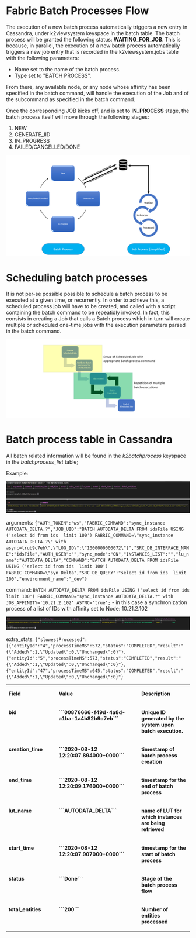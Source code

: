 # **Fabric Batch Processes Flow** 
The execution of a new batch process automatically triggers a new entry in Cassandra, under k2viewsystem keyspace in the batch table. The batch process will be granted the following status: **WAITING_FOR_JOB**. This is because, in parallel, the execution of a new batch process automatically triggers a new job entry that is recorded in the k2viewsystem.jobs table with the following parameters:
- Name set to the name of the batch process.
- Type set to "BATCH PROCESS".

From there, any available node, or any node whose affinity has been specified in the batch command, will handle the execution of the Job and of the subcommand as specified in the batch command.

Once the corresponding JOB kicks off, and is set to **IN_PROCESS** stage, the batch process itself will move through the following stages:
1. NEW
2. GENERATE_IID
3. IN_PROGRESS
4. FAILED/CANCELLED/DONE
 

<img src="/articles/20_jobs_and_batch_services/images/13_jobs_and_batch_services_batch_process.PNG">



# **Scheduling batch processes**

It is not per-se possible possible to schedule a batch process to be executed at a given time, or recurrently. In order to achieve this, a scheduled process job will have to be created, and called with a script containing the batch command to be repeatidly invoked.
In fact, this consists in creating a Job that calls a Batch process which in turn will create multiple or scheduled one-time jobs with the execution parameters parsed in the batch command.

<img src="/articles/20_jobs_and_batch_services/images/14_jobs_and_batch_services_scheduled_batch_process.PNG">
 

# **Batch process table in Cassandra**
All batch related information will be found in the *k2batchprocess* keyspace in the *batchprocess_list* table;

Example:

<img src="/articles/20_jobs_and_batch_services/images/15_jobs_and_batch_services_scheduled_batch_process.PNG">



<table width="900pxl">
<tbody>
<tr>
<td valign="top" width="300pxl">
<p><strong>Field</strong></p>
</td>
<td valign="top" width="400pxl">
<p><strong>Value</strong></p>
</td>
<td valign="top" width="400pxl">
<p><strong>Description</strong></p>
</td>

</tr>
<tr>
<td valign="top" width="300pxl">
<p><strong>bid</strong></p>
</td>
<td valign="top" width="400pxl">
<p><strong>```00876666-f49d-4a8d-a1ba-1a4b82b9c7eb```</strong></p>
</td>
<td valign="top" width="400pxl">
<p><strong>Unique ID generated by the system upon batch execution.</strong></p>
</td>
 
 
</tr>
<tr>
<td valign="top" width="300pxl">
<p><strong>creation_time</strong></p>
</td>
<td valign="top" width="400pxl">
<p><strong>```2020-08-12 12:20:07.894000+0000```</strong></p>
</td>
<td valign="top" width="400pxl">
<p><strong>timestamp of batch process creation</strong></p>
</td>
</tr>

<tr>
<td valign="top" width="300pxl">
<p><strong>end_time</strong></p>
</td>
<td valign="top" width="400pxl">
<p><strong>```2020-08-12 12:20:09.176000+0000```</strong></p>
</td>
<td valign="top" width="400pxl">
<p><strong>timestamp for the end of batch process</strong></p>
</td>
</tr>

<tr>
<td valign="top" width="300pxl">
<p><strong>lut_name</strong></p>
</td>
<td valign="top" width="400pxl">
<p><strong>```AUTODATA_DELTA```</strong></p>
</td>
<td valign="top" width="400pxl">
<p><strong>name of LUT for which instances are being retrieved</strong></p>
</td>
</tr>


<tr>
<td valign="top" width="300pxl">
<p><strong>start_time</strong></p>
</td>
<td valign="top" width="400pxl">
<p><strong>```2020-08-12 12:20:07.907000+0000```</strong></p>
</td>
<td valign="top" width="400pxl">
<p><strong>timestamp for the start of batch process</strong></p>
</td>
</tr>


<tr>
<td valign="top" width="300pxl">
<p><strong>status</strong></p>
</td>
<td valign="top" width="400pxl">
<p><strong>```Done```</strong></p>
</td>
<td valign="top" width="400pxl">
<p><strong>Stage of the batch process flow</strong></p>
</td>
</tr>


<tr>
<td valign="top" width="300pxl">
<p><strong>total_entities</strong></p>
</td>
<td valign="top" width="400pxl">
<p><strong>```200```</strong></p>
</td>
<td valign="top" width="400pxl">
<p><strong>Number of entities processed</strong></p>
</td>
</tr>


<img src="/articles/20_jobs_and_batch_services/images/17_jobs_and_batch_services_scheduled_batch_table2.PNG">

arguments: ```{"AUTH_TOKEN":"ws","FABRIC_COMMAND":"sync_instance AUTODATA_DELTA.?","JOB_UID":"BATCH AUTODATA_DELTA FROM idsFile USING ('select id from ids  limit 100') FABRIC_COMMAND=\"sync_instance AUTODATA_DELTA.?\" with async=trub9c7eb\",\"LOG_ID\":\"1000000000072\"}","SRC_DB_INTERFACE_NAME":"idsFile","AUTH_USER":"","sync_mode":"ON","INSTANCES_LIST":"","lu_name":"AUTODATA_DELTA","COMMAND":"BATCH AUTODATA_DELTA FROM idsFile USING ('select id from ids  limit 100') FABRIC_COMMAND=\"syn_Delta","SRC_DB_QUERY":"select id from ids  limit 100","environment_name":"_dev"}```

command: ```BATCH AUTODATA_DELTA FROM idsFile USING ('select id from ids  limit 100') FABRIC_COMMAND="sync_instance AUTODATA_DELTA.?" with JOB_AFFINITY='10.21.2.102' ASYNC='true';``` - in this case a synchronization process of a list of IDs with affinity set to Node: 10.21.2.102 


<img src="/articles/20_jobs_and_batch_services/images/16_jobs_and_batch_services_scheduled_batch_table1.PNG">

extra_stats: ```{"slowestProcessed":[{"entityId":"4","processTimeMS":572,"status":"COMPLETED","result":"{\"Added\":1,\"Updated\":0,\"Unchanged\":0}"},{"entityId":"5","processTimeMS":573,"status":"COMPLETED","result":"{\"Added\":1,\"Updated\":0,\"Unchanged\":0}"},{"entityId":"47","processTimeMS":645,"status":"COMPLETED","result":"{\"Added\":1,\"Updated\":0,\"Unchanged\":0}"}```








